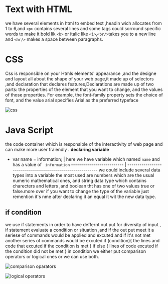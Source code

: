 # Text with HTML 
 we have several elements in html to embed text ,headin wich allocates from 1 to 6,and `<p>` contains several lines and some tags could sorround specific words to make it bold lik `<b>`
 or italic like `<i>`,`<br/>`takes you to a new line and `<hr/>` makes a space between paragraphs.


 # CSS
Css is responsible on your Htmls elements' appearance ,and the designe and layout all about the shape of your web page,it made up of selectors ,and declaration that declares features,Declarations are made up of two parts: the properties of the element that you want to change, and the values of those properties. For example, the font-family property sets the choice of font, and the value arial specifies Arial as the preferred typeface


![css](https://www.google.com/imgres?imgurl=https%3A%2F%2Fio.bikegremlin.com%2Fwp-content%2Fuploads%2F2019%2F11%2Fcss-structure.png&imgrefurl=https%3A%2F%2Fio.bikegremlin.com%2F12802%2Fhtml-css-introduction%2F&tbnid=KZwAVRM4803IvM&vet=12ahUKEwj_tbCAiZvsAhVDIMUKHZn6AmIQMygAegUIARCOAQ..i&docid=XnSxp-J1iwmHrM&w=700&h=400&q=css%20structure%20photo&ved=2ahUKEwj_tbCAiZvsAhVDIMUKHZn6AmIQMygAegUIARCOAQ)

# Java Script
the code container which is responsible of the interactivity of web page and can make more user fraiendly .
 **declaring variable**
 * var name = information; | here we have variable which named `name` and has a value of ` information`
-------------------------- | -----------------------------------------------------------
we could include several data types into a variable the most used are numbers which are the usual numeric mathematical ones, and string data type which contains charecters and letters ,and boolean tht has one of two values true or false.more over if you want to change the type of the variable just remention it's nme after declaring it an equal it wit the new data type.

## if condition 
we use if statements in order to have deffernt out put for diversity of input , if statement evaluate a condition or  situation ,and if the out put meet it a seriese of commands would be applied and excuted and if it's not met another series of commands would be excuted 
 if (condition){
the lines and code that excuted if the condition is met
 } if else {
     lines of code excuted if the condition did not be met
 }
 in condition we either put comparison operators or logical ones or we can use both.


 ![comparison oparators](https://ptgmedia.pearsoncmg.com/imprint_downloads/informit/learninglabs/9780133902990/graphics/03tab03.jpg)

 ![logical operators](https://www.bccfalna.com/ebooks/wp-content/uploads/ebooks/2019/08/Boolean-Operators-Logical-AND-Logical-OR-Logical-NOT-in-JavaScript-in-Hindi-580x435.jpg)
 



